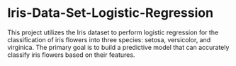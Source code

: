 # Iris-Data-Set-Logistic-Regression
This project utilizes the Iris dataset to perform logistic regression for the classification of iris flowers into three species: setosa, versicolor, and virginica. The primary goal is to build a predictive model that can accurately classify iris flowers based on their features.
